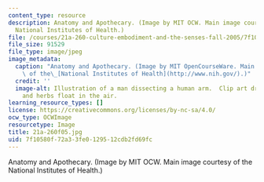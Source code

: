 ```yaml
---
content_type: resource
description: Anatomy and Apothecary. (Image by MIT OCW. Main image courtesy of the
  National Institutes of Health.)
file: /courses/21a-260-culture-embodiment-and-the-senses-fall-2005/7f10580f72a33fe0129512cdb2fd69fc_21a-260f05.jpg
file_size: 91529
file_type: image/jpeg
image_metadata:
  caption: "Anatomy and Apothecary. (Image by MIT OpenCourseWare. Main image courtesy\
    \ of the\_[National Institutes of Health](http://www.nih.gov/).)"
  credit: ''
  image-alt: Illustration of a man dissecting a human arm.  Clip art drug bottles
    and herbs float in the air.
learning_resource_types: []
license: https://creativecommons.org/licenses/by-nc-sa/4.0/
ocw_type: OCWImage
resourcetype: Image
title: 21a-260f05.jpg
uid: 7f10580f-72a3-3fe0-1295-12cdb2fd69fc
---
```

Anatomy and Apothecary. (Image by MIT OCW. Main image courtesy of the National Institutes of Health.)